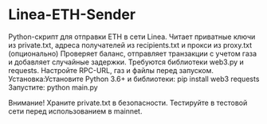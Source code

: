 # Linea-ETH-Sender
Python-скрипт для отправки ETH в сети Linea. 
Читает приватные ключи из private.txt, адреса получателей из recipients.txt и прокси из proxy.txt (опционально) 
Проверяет баланс, отправляет транзакции с учетом газа и добавляет случайные задержки. 
Требуются библиотеки web3.py и requests. Настройте RPC-URL, газ и файлы перед запуском.
Установка:Установите Python 3.6+ и библиотеки: pip install web3 requests
Запустите: python main.py 

Внимание! Храните private.txt в безопасности. Тестируйте в тестовой сети перед использованием в mainnet.
